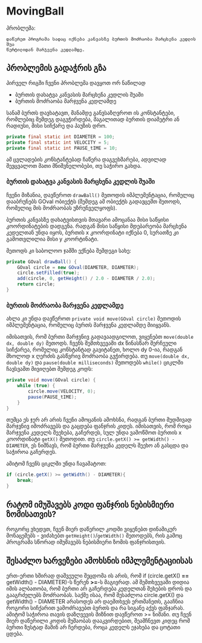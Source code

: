 # MovingBall

პრობლემა:
```
დაწერეთ პროგრამა სადაც იქნება კანვასზე ბურთის მოძრაობა მარცხენა კედლის შუა
წერტილიდან მარჯვენა კედლამდე.
```


## პრობლემის გადაჭრის გზა

პირველ რიგში ჩვენი პრობლემა დავყოთ ორ ნაწილად
* ბურთის დახატვა კანვასის მარცხენა კედლის შუაში
* ბურთის მოძრაობა მარჯვენა კედლამდე

სანამ ბურთს დავხატავთ, მანამდე განვსაზღვროთ ის კონსტანტები, რომლებიც შემდეგ დაგვჭირდება, მაგალითად ბურთის დიამეტრი ან რადიუსი, მისი სიჩქარე და პაუზის დრო.
```java
private final static int DIAMETER = 100;
private final static int VELOCITY = 5;
private final static int PAUSE_tIME = 10;
```
ამ ცვლადების კონსტანტებად ჩაწერა დაგვეხმარება, ადვილად შევცვალოთ მათი მნიშვნელობები, თუ საჭირო გახდა.


### ბურთის დახატვა კანვასის მარცხენა კედლის შუაში

ჩვენი მიზანია, დავწეროთ `drawBall()` მეთოდის იმპლემენტაცია, რომელიც დააბრუნებს GOval ობიექტს (შემდეგ ამ ობიექტს გადავცემთ მეთოდს, რომელიც მის მოძრაობას უზრუნველყოფს).

ბურთის კანვასზე დახატვისთვის მთავარი ამოცანაა მისი საწყისი კოორდინატების დადგენა. რადგან მისი საწყისი მდებარეობა მარცხენა კედელთან უნდა იყოს, ბურთის x კოორდინატი იქნება 0, სურათზე კი გამოთვლილია მისი y კოორტინატი.

მეთოდს კი საბოლოო ჯამში ექნება შემდეგი სახე:

```java
private GOval drawBall() {
    GOval circle = new GOval(DIAMETER, DIAMETER);
    circle.setFilled(true);
    add(circle, 0, getHeight() / 2.0 - DIAMETER / 2.0);
    return circle;
}
```

### ბურთის მოძრაობა მარჯვენა კედლამდე

ახლა კი უნდა დავწეროთ `private void move(GOval circle)` მეთოდის იმპლემენტაცია, რომელიც ბურთს მარჯვენა კედლამდე მიიყვანს.

იმისათვის, რომ ბურთი მარჯვნივ გადავაადგილოთ, ვიყენებთ `move(double dx, double dy)` მეთოდს. ჩვენს შემთხვევაში dx წინასწარ შერჩეული სიჩქარეა, რომელიც კონსტანტად გავიტანეთ, ხოლო dy 0-ია, რადგან მხოლოდ x ღერძის გასწვრივ მოძრაობა გვჭირდება.
თუ `move(double dx, double dy)` და `pause(double milliseconds)` მეთოდებს `while()` ციკლში ჩავსვამთ მივიღებთ შემდეგ კოდს:
```java
private void move(GOval circle) {
    while (true) {
        circle.move(VELOCITY, 0);
        pause(PAUSE_tIME);
    }
}
```
თუმცა ეს ჯერ არ არის ჩვენი ამოცანის ამოხსნა, რადგან ბურთი მუდმივად მარჯვნივ იმოძრავებს და გაცდება ფანჯრის კიდეს.
იმისათვის, რომ როცა მარჯვენა კედელს შეეხება, გაჩერდეს, სულ უნდა ვამოწმოთ ბურთის x კოორდინატი `getX()` მეთოდით. თუ `circle.getX() >= getWidth() - DIAMETER`, ეს ნიშნავს, რომ ბურთი მარჯვენა კედელს შეეხო ან გასცდა და საჭიროა გაჩერდეს.

ამიტომ ჩვენს ციკლში უნდა ჩავამატოთ:
```java
if (circle.getX() >= getWidth() - DIAMETER){
    break;
}
```


## რატომ იმუშავებს კოდი ფანჯრის ნებისმიერი ზომისათვის?

როგორც ვხედვთ, ჩვენ მიერ დაწერილ კოდში ვიყენებთ დინამიკურ მონაცემებს - ვიძახებთ `getHeight()`/`getWidth()` მეთოდებს, რის გამოც პროგრამა სწორად იმუშავებს ნებისმიერი ზომის ფანჯრისთვის.


## შესაძლო ხარვეზები ამოხსნის იმპლემენტაციისას

ერთ-ერთი ხშირად დაშვეული შეცდომა ის არის, რომ if (circle.getX() **==** getWidth() - DIAMETER)-ს წერენ **>=**-ს მაგივრად. ამ შემთხვევაში დიდია იმის ალბათობა, რომ ბურთი არ გაჩერდება კედელთან შეხების დროს და გააგრძელებს მოძრაობას. საქმე ისაა, რომ შესაძლოა circle.getX() და getWidth() - DIAMETER არასოდეს არ დაემთხვეს ერთმანეთს, გააჩნია როგორი სიჩქარით ვამოძრავებთ ბურთს და რა სიგანე აქვს ფანჯარას. ამიტომ საჭიროა თავის დაზღვევის მიზნით დავწეროთ >= ნიშანი. თუ ჩვენ მიერ დაწერილი კოდის მუშაობას დააკვირდებით, შეამჩნევთ კიდეც რომ ბურთი ზუსტად მაშინ არ ჩერდება, როცა კედელს ეჯახება და ცოტათი ცდება.